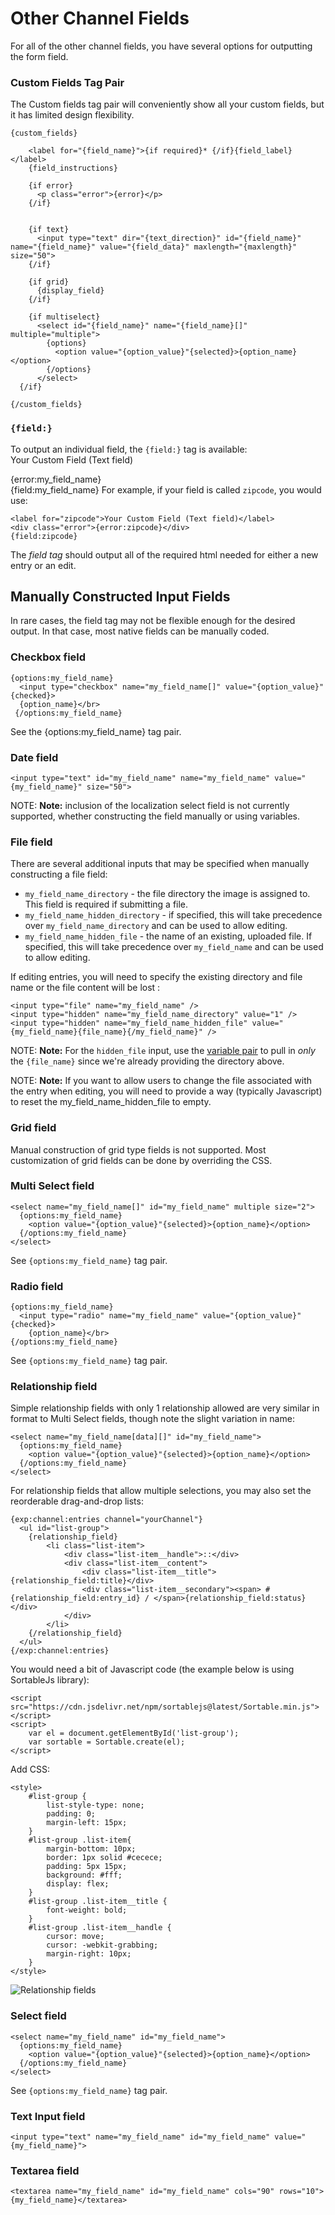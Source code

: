 <!--
    This source file is part of the open source project
    ExpressionEngine User Guide (https://github.com/ExpressionEngine/ExpressionEngine-User-Guide)

    @link      https://expressionengine.com/
    @copyright Copyright (c) 2003-2020, Packet Tide, LLC (https://packettide.com)
    @license   https://expressionengine.com/license Licensed under Apache License, Version 2.0
-->

# Other Channel Fields

For all of the other channel fields, you have several options for outputting the form field.

### Custom Fields Tag Pair

The Custom fields tag pair will conveniently show all your custom fields, but it has limited design flexibility.

    {custom_fields}

        <label for="{field_name}">{if required}* {/if}{field_label}</label>
        {field_instructions}

        {if error}
          <p class="error">{error}</p>
        {/if}


        {if text}
          <input type="text" dir="{text_direction}" id="{field_name}" name="{field_name}" value="{field_data}" maxlength="{maxlength}" size="50">
        {/if}

        {if grid}
          {display_field}
        {/if}

        {if multiselect}
          <select id="{field_name}" name="{field_name}[]" multiple="multiple">
            {options}
              <option value="{option_value}"{selected}>{option_name}</option>
            {/options}
          </select>
      {/if}

    {/custom_fields}

### `{field:}`

To output an individual field, the `{field:}` tag is available:  
 <label for="my_field_name">Your Custom Field (Text field)</label> <div class="error">{error:my_field_name}</div> {field:my_field_name} For example, if your field is called `zipcode`, you would use:

    <label for="zipcode">Your Custom Field (Text field)</label>
    <div class="error">{error:zipcode}</div>
    {field:zipcode}

The _field tag_ should output all of the required html needed for either a new entry or an edit.

## Manually Constructed Input Fields

In rare cases, the field tag may not be flexible enough for the desired output. In that case, most native fields can be manually coded.

### Checkbox field

    {options:my_field_name}
      <input type="checkbox" name="my_field_name[]" value="{option_value}" {checked}>
      {option_name}</br>
     {/options:my_field_name}

See the {options:my_field_name} tag pair.

### Date field

    <input type="text" id="my_field_name" name="my_field_name" value="{my_field_name}" size="50">

NOTE: **Note:** inclusion of the localization select field is not currently supported, whether constructing the field manually or using variables.

### File field

There are several additional inputs that may be specified when manually constructing a file field:

- `my_field_name_directory` - the file directory the image is assigned to. This field is required if submitting a file.
- `my_field_name_hidden_directory` - if specified, this will take precedence over `my_field_name_directory` and can be used to allow editing.
- `my_field_name_hidden_file` - the name of an existing, uploaded file. If specified, this will take precedence over `my_field_name` and can be used to allow editing.

If editing entries, you will need to specify the existing directory and file name or the file content will be lost :

    <input type="file" name="my_field_name" />
    <input type="hidden" name="my_field_name_directory" value="1" />
    <input type="hidden" name="my_field_name_hidden_file" value="{my_field_name}{file_name}{/my_field_name}" />

NOTE: **Note:** For the `hidden_file` input, use the [variable pair](fieldtypes/file.md#variable-pair-usage) to pull in _only_ the `{file_name}` since we're already providing the directory above.

NOTE: **Note:** If you want to allow users to change the file associated with the entry when editing, you will need to provide a way (typically Javascript) to reset the my_field_name_hidden_file to empty.

### Grid field

Manual construction of grid type fields is not supported. Most customization of grid fields can be done by overriding the CSS.

### Multi Select field

    <select name="my_field_name[]" id="my_field_name" multiple size="2">
      {options:my_field_name}
        <option value="{option_value}"{selected}>{option_name}</option>
      {/options:my_field_name}
    </select>

See `{options:my_field_name}` tag pair.

### Radio field

    {options:my_field_name}
      <input type="radio" name="my_field_name" value="{option_value}" {checked}>
        {option_name}</br>
    {/options:my_field_name}

See `{options:my_field_name}` tag pair.

### Relationship field

Simple relationship fields with only 1 relationship allowed are very similar in format to Multi Select fields, though note the slight variation in name:

    <select name="my_field_name[data][]" id="my_field_name">
      {options:my_field_name}
        <option value="{option_value}"{selected}>{option_name}</option>
      {/options:my_field_name}
    </select>

For relationship fields that allow multiple selections, you may also set the reorderable drag-and-drop lists:

    {exp:channel:entries channel="yourChannel"}
      <ul id="list-group">
        {relationship_field}
            <li class="list-item">
                <div class="list-item__handle">::</div>
                <div class="list-item__content">
                    <div class="list-item__title">{relationship_field:title}</div>
                    <div class="list-item__secondary"><span> #{relationship_field:entry_id} / </span>{relationship_field:status}</div>
                </div>
            </li>
        {/relationship_field}
      </ul>
    {/exp:channel:entries}

You would need a bit of Javascript code (the example below is using SortableJs library):

    <script src="https://cdn.jsdelivr.net/npm/sortablejs@latest/Sortable.min.js"></script>
    <script>
        var el = document.getElementById('list-group');
        var sortable = Sortable.create(el);
    </script>

Add CSS:

    <style>
        #list-group {
            list-style-type: none;
            padding: 0;
            margin-left: 15px;
        }
        #list-group .list-item{
            margin-bottom: 10px;
            border: 1px solid #cecece;
            padding: 5px 15px;
            background: #fff;
            display: flex;
        }
        #list-group .list-item__title {
            font-weight: bold;
        }
        #list-group .list-item__handle {
            cursor: move;
            cursor: -webkit-grabbing;
            margin-right: 10px;
        }
    </style>

![Relationship fields](_images/sort-relationship.gif)

### Select field

    <select name="my_field_name" id="my_field_name">
      {options:my_field_name}
        <option value="{option_value}"{selected}>{option_name}</option>
      {/options:my_field_name}
    </select>

See `{options:my_field_name}` tag pair.

### Text Input field

    <input type="text" name="my_field_name" id="my_field_name" value="{my_field_name}">

### Textarea field

    <textarea name="my_field_name" id="my_field_name" cols="90" rows="10">{my_field_name}</textarea>
